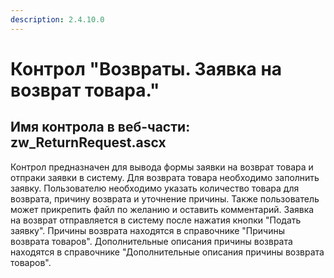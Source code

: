 ```yaml
---
description: 2.4.10.0
---
```


# Контрол "Возвраты. Заявка на возврат товара."

## Имя контрола в веб-части: zw\_ReturnRequest.ascx

Контрол предназначен для вывода формы заявки на возврат товара и отпраки заявки в систему. Для возврата товара необходимо заполнить заявку. Пользователю необходимо указать количество товара для возврата, причину возврата и уточнение причины. Также пользователь может прикрепить файл по желанию и оставить комментарий. Заявка на возврат отправляется в систему после нажатия кнопки "Подать заявку". Причины возврата находятся в справочнике "Причины возврата товаров". Дополнительные описания причины возврата находятся в справочнике "Дополнительные описания причины возврата товаров".

